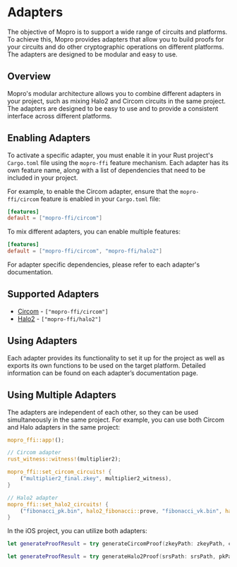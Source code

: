 # Adapters

The objective of Mopro is to support a wide range of circuits and platforms. To achieve this, Mopro provides adapters
that allow you to build proofs for your circuits and do other cryptographic operations on different platforms. The
adapters are designed to be modular and easy to use.

## Overview

Mopro's modular architecture allows you to combine different adapters in your project, such as mixing Halo2 and Circom
circuits in the same project. The adapters are designed to be easy to use and to provide a consistent interface across different platforms.

## Enabling Adapters

To activate a specific adapter, you must enable it in your Rust project's `Cargo.toml` file using the `mopro-ffi`
feature mechanism. Each adapter has its own feature name, along with a list of dependencies that need to be included in your project.

For example, to enable the Circom adapter, ensure that the `mopro-ffi/circom` feature is enabled in your `Cargo.toml` file:

```toml
[features]
default = ["mopro-ffi/circom"]
```

To mix different adapters, you can enable multiple features:

```toml
[features]
default = ["mopro-ffi/circom", "mopro-ffi/halo2"]
```

For adapter specific dependencies, please refer to each adapter's documentation.

## Supported Adapters

- [Circom](/adapters/circom.md) - `["mopro-ffi/circom"]`
- [Halo2](/adapters/halo2.md) - `["mopro-ffi/halo2"]`

## Using Adapters

Each adapter provides its functionality to set it up for the project as well as exports its own functions to be used on
the target platform. Detailed information can be found on each adapter’s documentation page.

## Using Multiple Adapters

The adapters are independent of each other, so they can be used simultaneously in the same project. For example, you can use both Circom and Halo adapters in the same project:

```rust
mopro_ffi::app!();

// Circom adapter
rust_witness::witness!(multiplier2);

mopro_ffi::set_circom_circuits! {
    ("multiplier2_final.zkey", multiplier2_witness),
}

// Halo2 adapter
mopro_ffi::set_halo2_circuits! {
    ("fibonacci_pk.bin", halo2_fibonacci::prove, "fibonacci_vk.bin", halo2_fibonacci::verify),
}
```

In the iOS project, you can utilize both adapters:

```swift
let generateProofResult = try generateCircomProof(zkeyPath: zkeyPath, circuitInputs: inputs)

let generateProofResult = try generateHalo2Proof(srsPath: srsPath, pkPath: pkPath, circuitInputs: inputs)
```

